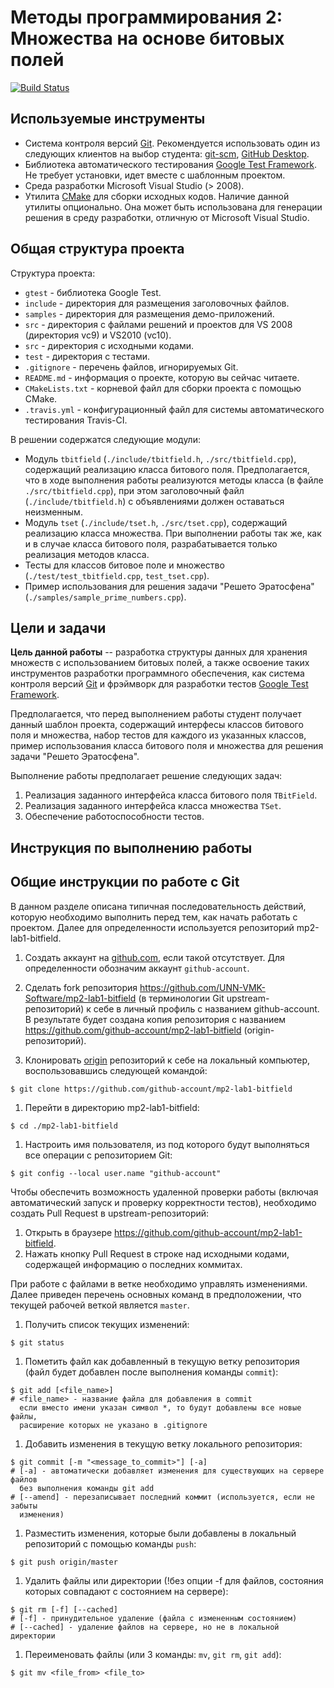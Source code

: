 # Методы программирования 2: Множества на основе битовых полей

[![Build Status](https://travis-ci.org/UNN-VMK-Software/mp2-lab1-bitfield.svg)](https://travis-ci.org/UNN-VMK-Software/mp2-lab1-bitfield)

<!-- TODO

  -

  - Optional
    -

-->

## Используемые инструменты
  
  - Система контроля версий [Git](https://git-scm.com/book/en/v2).
    Рекомендуется использовать один из следующих клиентов на выбор студента:
    [git-scm](https://git-scm.com/downloads), 
    [GitHub Desktop](https://desktop.github.com).
  - Библиотека автоматического тестирования 
    [Google Test Framework](https://code.google.com/p/googletest).
    Не требует установки, идет вместе с шаблонным проектом.
  - Среда разработки Microsoft Visual Studio (> 2008).
  - Утилита [CMake](http://www.cmake.org) для сборки исходных кодов. 
    Наличие данной утилиты опционально. Она может быть использована
    для генерации решения в среду разработки, отличную от Microsoft
    Visual Studio.

## Общая структура проекта

Структура проекта:

  - `gtest` - библиотека Google Test.
  - `include` - директория для размещения заголовочных файлов.
  - `samples` - директория для размещения демо-приложений.
  - `src` - директория с файлами решений и проектов для VS 2008
    (директория vc9) и VS2010 (vc10).
  - `src` - директория с исходными кодами.
  - `test` - директория с тестами.
  - `.gitignore` - перечень файлов, игнорируемых Git.  
  - `README.md` - информация о проекте, которую вы сейчас читаете.
  - `CMakeLists.txt` - корневой файл для сборки проекта с помощью CMake.  
  - `.travis.yml` - конфигурационный файл для системы автоматического
    тестирования Travis-CI.

В решении содержатся следующие модули:
  - Модуль `tbitfield` (`./include/tbitfield.h`, `./src/tbitfield.cpp`),
    содержащий реализацию класса битового поля. Предполагается, что
    в ходе выполнения работы реализуются методы класса (в файле `./src/tbitfield.cpp`),
    при этом заголовочный файл (`./include/tbitfield.h`) с объявлениями
    должен оставаться неизменным.
  - Модуль `tset` (`./include/tset.h`, `./src/tset.cpp`), содержащий
    реализацию класса множества. При выполнении работы так же, как и в случае
    класса битового поля, разрабатывается только реализация методов класса.
  - Тесты для классов битовое поле и множество (`./test/test_tbitfield.cpp`,
    `test_tset.cpp`).
  - Пример использования для решения задачи "Решето Эратосфена"
    (`./samples/sample_prime_numbers.cpp`).
  
## Цели и задачи

__Цель данной работы__ -- разработка структуры данных для хранения множеств
с использованием битовых полей, а также освоение таких инструментов разработки
программного обеспечения, как система контроля версий
[Git](https://git-scm.com/book/en/v2) и фрэймворк для разработки
тестов [Google Test Framework](https://code.google.com/p/googletest).

Предполагается, что перед выполнением работы студент получает данный
шаблон проекта, содержащий интерфесы классов битового поля и множества,
набор тестов для каждого из указанных классов, пример использования
класса битового поля и множества для решения задачи "Решето Эратосфена".

Выполнение работы предполагает решение следующих задач:
  1. Реализация заданного интерфейса класса битового поля `TBitField`.
  1. Реализация заданного интерфейса класса множества `TSet`.
  1. Обеспечение работоспособности тестов.

## Инструкция по выполнению работы

## Общие инструкции по работе с Git

В данном разделе описана типичная последовательность действий, которую 
необходимо выполнить перед тем, как начать работать с проектом. Далее 
для определенности используется репозиторий mp2-lab1-bitfield.

  1. Создать аккаунт на [github.com](https://github.com), если такой
     отсутствует. Для определенности обозначим аккаунт `github-account`.

  1. Сделать fork репозитория
     <https://github.com/UNN-VMK-Software/mp2-lab1-bitfield> (в
     терминологии Git upstream-репозиторий) к себе в личный профиль с названием
     github-account. В результате будет создана копия репозитория с названием
     <https://github.com/github-account/mp2-lab1-bitfield>
     (origin-репозиторий).

  1. Клонировать [origin][origin] репозиторий к себе на локальный компьютер,
     воспользовавшись следующей командой:

  ```
  $ git clone https://github.com/github-account/mp2-lab1-bitfield
  ```

  1. Перейти в директорию mp2-lab1-bitfield:

  ```
  $ cd ./mp2-lab1-bitfield
  ```

  1. Настроить имя пользователя, из под которого будут выполняться все операции
     с репозиторием Git:

  ```
  $ git config --local user.name "github-account"
  ```

Чтобы обеспечить возможность удаленной проверки работы (включая автоматический
запуск и проверку корректности тестов), необходимо создать Pull Request
в upstream-репозиторий:
  1. Открыть в браузере <https://github.com/github-account/mp2-lab1-bitfield>.
  2. Нажать кнопку Pull Request в строке над исходными кодами, содержащей
     информацию о последних коммитах.

При работе с файлами в ветке необходимо управлять изменениями. Далее приведен
перечень основных команд в предположении, что текущей рабочей веткой 
является `master`.

  1. Получить список текущих изменений:
  
  ```
  $ git status
  ```
  
  1. Пометить файл как добавленный в текущую ветку репозитория (файл будет
     добавлен после выполнения команды `commit`):
  
  ```
  $ git add [<file_name>]
  # <file_name> - название файла для добавления в commit
    если вместо имени указан символ *, то будут добавлены все новые файлы, 
    расширение которых не указано в .gitignore
  ```

  1. Добавить изменения в текущую ветку локального репозитория:

  ```  
  $ git commit [-m "<message_to_commit>"] [-a]
  # [-a] - автоматически добавляет изменения для существующих на сервере файлов
    без выполнения команды git add
  # [--amend] - перезаписывает последний коммит (используется, если не забыты
    изменения)
  ```

  1. Разместить изменения, которые были добавлены в локальный репозиторий 
     с помощью команды `push`:

  ```
  $ git push origin/master
  ```

  1. Удалить файлы или директории (!без опции -f для файлов, состояния 
     которых совпадают с состоянием на сервере):

  ```
  $ git rm [-f] [--cached]
  # [-f] - принудительное удаление (файла с измененным состоянием)
  # [--cached] - удаление файлов на сервере, но не в локальной директории
  ```

  1. Переименовать файлы (или 3 команды: `mv`, `git rm`, `git add`):

  ```
  $ git mv <file_from> <file_to>
  ```

<!-- LINKS -->

[origin]: https://github.com/github-account/mp2-lab1-bitfield
